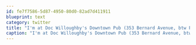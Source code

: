 ```yaml
---
id: fe7f7586-5d87-4950-80d0-82ad7d411911
blueprint: text
category: twitter
title: "I'm at Doc Willoughby's Downtown Pub‎ (353 Bernard Avenue, btw Pandosy &amp; Water, Kelowna) http://4sq.com/gTui8X"
caption: "I'm at Doc Willoughby's Downtown Pub‎ (353 Bernard Avenue, btw Pandosy &amp; Water, Kelowna) http://4sq.com/gTui8X"
---
```

